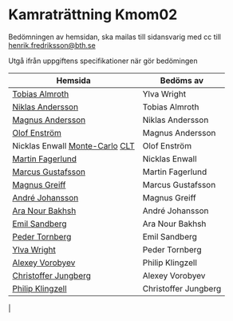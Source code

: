 # Kamraträttning Kmom02

Bedömningen av hemsidan, ska mailas till sidansvarig med cc till
henrik.fredriksson@bth.se

Utgå ifrån uppgiftens specifikationer när gör bedömingen

|Hemsida | Bedöms av|
|---|---|
|[Tobias Almroth](http://www.student.bth.se/~toab16/dbwebb-kurser/matmod/me/redovisa/app.cgi/kmom02)|Ylva Wright|
|[Niklas Andersson](http://www.student.bth.se/~niaa16/dbwebb-kurser/matmod/me/uppgift2/)|Tobias Almroth|
|[Magnus Andersson](http://82.102.5.98:1440/)|Niklas Andersson|
|[Olof Enström](http://www.student.bth.se/~olen16/dbwebb-kurser/matmod/me/uppgift2/)|Magnus Andersson|
|Nicklas Enwall [Monte-Carlo](http://www.student.bth.se/~nien16/dbwebb-kurser/matmod/me/redovisa/app.cgi/montecarlo) [CLT](http://www.student.bth.se/~nien16/dbwebb-kurser/matmod/me/redovisa/app.cgi/centrala)|Olof Enström|
|[Martin Fagerlund](http://marton.pythonanywhere.com/reports/uppgift2/)|Nicklas Enwall|
|[Marcus Gustafsson](http://www.student.bth.se/~magi16/dbwebb-kurser/matmod/me/kmom01/app.cgi/kmom02)|Martin Fagerlund|
|[Magnus Greiff](http://www.student.bth.se/~magp16/dbwebb-kurser/matmod/me/uppgift2/)|Marcus Gustafsson|
|[André  Johansson](http://andremartinj.pythonanywhere.com/kmom02)|Magnus Greiff|
|[Ara Nour Bakhsh](http://www.student.bth.se/~arno16/dbwebb-kurser/matmod/me/uppgift2/)|André Johansson|
|[Emil Sandberg](http://www.student.bth.se/~emsa16/dbwebb-kurser/matmod/me/redovisa/app.cgi/uppgift21)|Ara Nour Bakhsh|
|[Peder Tornberg](http://www.student.bth.se/~peto16/dbwebb-kurser/matmod/me/uppgift2/app.cgi/)|Emil Sandberg|
|[Ylva Wright](http://www.student.bth.se/~ylwr15/dbwebb-kurser/matmod/me/uppgift2/kmom02.html)|Peder Tornberg|
|[Alexey Vorobyev](http://80.78.218.152:1338/)|Philip Klingzell |
|[Christoffer Jungberg](http://www.student.bth.se/~chju16/dbwebb-kurser/matmod/me/redovisa/#kmom02)|Alexey Vorobyev|
|[Philip Klingzell](http://www.student.bth.se/~phkl16/dbwebb-kurser/matmod/me/uppgift2/app.cgi/)|Christoffer Jungberg
|
